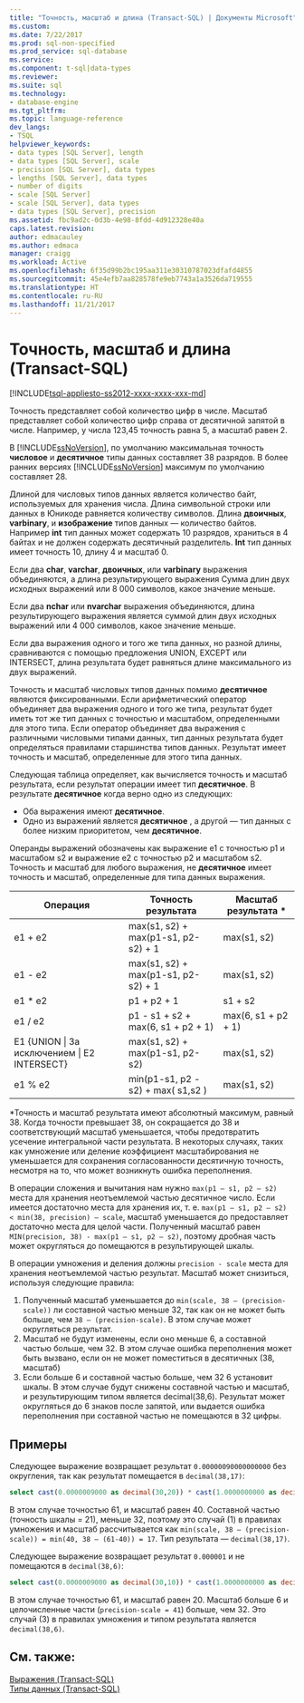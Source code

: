```yaml
---
title: "Точность, масштаб и длина (Transact-SQL) | Документы Microsoft"
ms.custom: 
ms.date: 7/22/2017
ms.prod: sql-non-specified
ms.prod_service: sql-database
ms.service: 
ms.component: t-sql|data-types
ms.reviewer: 
ms.suite: sql
ms.technology:
- database-engine
ms.tgt_pltfrm: 
ms.topic: language-reference
dev_langs:
- TSQL
helpviewer_keywords:
- data types [SQL Server], length
- data types [SQL Server], scale
- precision [SQL Server], data types
- lengths [SQL Server], data types
- number of digits
- scale [SQL Server]
- scale [SQL Server], data types
- data types [SQL Server], precision
ms.assetid: fbc9ad2c-0d3b-4e98-8fdd-4d912328e40a
caps.latest.revision: 
author: edmacauley
ms.author: edmaca
manager: craigg
ms.workload: Active
ms.openlocfilehash: 6f35d99b2bc195aa311e30310787023dfafd4855
ms.sourcegitcommit: 45e4efb7aa828578fe9eb7743a1a3526da719555
ms.translationtype: HT
ms.contentlocale: ru-RU
ms.lasthandoff: 11/21/2017
---
```

# <a name="precision-scale-and-length-transact-sql"></a>Точность, масштаб и длина (Transact-SQL)
[!INCLUDE[tsql-appliesto-ss2012-xxxx-xxxx-xxx-md](../../includes/tsql-appliesto-ss2012-xxxx-xxxx-xxx-md.md)]

Точность представляет собой количество цифр в числе. Масштаб представляет собой количество цифр справа от десятичной запятой в числе. Например, у числа 123,45 точность равна 5, а масштаб равен 2.
  
В [!INCLUDE[ssNoVersion](../../includes/ssnoversion-md.md)], по умолчанию максимальная точность **числовое** и **десятичное** типы данных составляет 38 разрядов. В более ранних версиях [!INCLUDE[ssNoVersion](../../includes/ssnoversion-md.md)] максимум по умолчанию составляет 28.
  
Длиной для числовых типов данных является количество байт, используемых для хранения числа. Длина символьной строки или данных в Юникоде равняется количеству символов. Длина **двоичных**, **varbinary**, и **изображение** типов данных — количество байтов. Например **int** тип данных может содержать 10 разрядов, храниться в 4 байтах и не должен содержать десятичный разделитель. **Int** тип данных имеет точность 10, длину 4 и масштаб 0.
  
Если два **char**, **varchar**, **двоичных**, или **varbinary** выражения объединяются, а длина результирующего выражения Сумма длин двух исходных выражений или 8 000 символов, какое значение меньше.
  
Если два **nchar** или **nvarchar** выражения объединяются, длина результирующего выражения является суммой длин двух исходных выражений или 4 000 символов, какое значение меньше.
  
Если два выражения одного и того же типа данных, но разной длины, сравниваются с помощью предложения UNION, EXCEPT или INTERSECT, длина результата будет равняться длине максимального из двух выражений.
  
Точность и масштаб числовых типов данных помимо **десятичное** являются фиксированными. Если арифметический оператор объединяет два выражения одного и того же типа, результат будет иметь тот же тип данных с точностью и масштабом, определенными для этого типа. Если оператор объединяет два выражения с различными числовыми типами данных, тип данных результата будет определяться правилами старшинства типов данных. Результат имеет точность и масштаб, определенные для этого типа данных.
  
Следующая таблица определяет, как вычисляется точность и масштаб результата, если результат операции имеет тип **десятичное**. В результате **десятичное** когда верно одно из следующих:
-   Оба выражения имеют **десятичное**.  
-   Одно из выражений является **десятичное** , а другой — тип данных с более низким приоритетом, чем **десятичное**.  
  
Операнды выражений обозначены как выражение e1 с точностью p1 и масштабом s2 и выражение e2 с точностью p2 и масштабом s2. Точность и масштаб для любого выражения, не **десятичное** имеет точность и масштаб, определенные для типа данных выражения.
  
|Операция|Точность результата|Масштаб результата *|  
|---|---|---|
|e1 + e2|max(s1, s2) + max(p1-s1, p2-s2) + 1|max(s1, s2)|  
|e1 - e2|max(s1, s2) + max(p1-s1, p2-s2) + 1|max(s1, s2)|  
|e1 * e2|p1 + p2 + 1|s1 + s2|  
|e1 / e2|p1 - s1 + s2 + max(6, s1 + p2 + 1)|max(6, s1 + p2 + 1)|  
|E1 {UNION &#124; За исключением &#124; E2 INTERSECT}|max(s1, s2) + max(p1-s1, p2-s2)|max(s1, s2)|  
|e1 % e2|min(p1-s1, p2 -s2) + max( s1,s2 )|max(s1, s2)|  
  
\*Точность и масштаб результата имеют абсолютный максимум, равный 38. Когда точности превышает 38, он сокращается до 38 и соответствующий масштаб уменьшается, чтобы предотвратить усечение интегральной части результата. В некоторых случаях, таких как умножение или деление коэффициент масштабирования не уменьшается для сохранения согласованности десятичную точность, несмотря на то, что может возникнуть ошибка переполнения.

В операции сложения и вычитания нам нужно `max(p1 – s1, p2 – s2)` места для хранения неотъемлемой частью десятичное число. Если имеется достаточно места для хранения их, т. е. `max(p1 – s1, p2 – s2) < min(38, precision) – scale`, масштаб уменьшается до предоставляет достаточно места для целой части. Полученный масштаб равен `MIN(precision, 38) - max(p1 – s1, p2 – s2)`, поэтому дробная часть может округляться до помещаются в результирующей шкалы.

В операции умножения и деления должны `precision - scale` места для хранения неотъемлемой частью результат. Масштаб может снизиться, используя следующие правила:
1.  Полученный масштаб уменьшается до `min(scale, 38 – (precision-scale))` ли составной частью меньше 32, так как он не может быть больше, чем `38 – (precision-scale)`. В этом случае может округляться результат.
1. Масштаб не будут изменены, если оно меньше 6, а составной частью больше, чем 32. В этом случае ошибка переполнения может быть вызвано, если он не может поместиться в десятичных (38, масштаб) 
1. Если больше 6 и составной частью больше, чем 32 6 установит шкалы. В этом случае будут снижены составной частью и масштаб, и результирующим типом является decimal(38,6). Результат может округляться до 6 знаков после запятой, или выдается ошибка переполнения при составной частью не помещаются в 32 цифры.

## <a name="examples"></a>Примеры
Следующее выражение возвращает результат `0.00000090000000000` без округления, так как результат помещается в `decimal(38,17)`:
```sql
select cast(0.0000009000 as decimal(30,20)) * cast(1.0000000000 as decimal(30,20)) [decimal 38,17]
```
В этом случае точностью 61, и масштаб равен 40.
Составной частью (точность шкалы = 21), меньше 32, поэтому это случай (1) в правилах умножения и масштаб рассчитывается как `min(scale, 38 – (precision-scale)) = min(40, 38 – (61-40)) = 17`. Тип результата — `decimal(38,17)`.

Следующее выражение возвращает результат `0.000001` и не помещаются в `decimal(38,6)`:
```sql
select cast(0.0000009000 as decimal(30,10)) * cast(1.0000000000 as decimal(30,10)) [decimal(38, 6)]
```
В этом случае точностью 61, и масштаб равен 20.
Масштаб больше 6 и целочисленные части (`precision-scale = 41`) больше, чем 32. Это случай (3) в правилах умножения и типом результата является `decimal(38,6)`.

## <a name="see-also"></a>См. также:
[Выражения (Transact-SQL)](../../t-sql/language-elements/expressions-transact-sql.md)  
[Типы данных (Transact-SQL)](../../t-sql/data-types/data-types-transact-sql.md)
  
  
